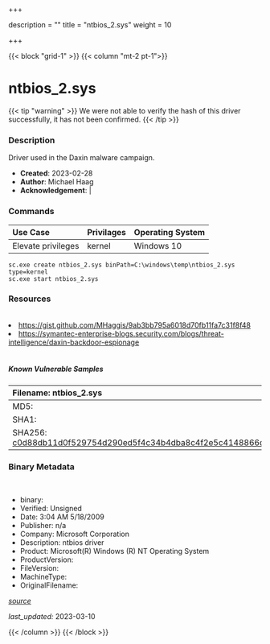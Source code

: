 +++

description = ""
title = "ntbios_2.sys"
weight = 10

+++


{{< block "grid-1" >}}
{{< column "mt-2 pt-1">}}




# ntbios_2.sys 


{{< tip "warning" >}}
We were not able to verify the hash of this driver successfully, it has not been confirmed.
{{< /tip >}}




### Description


Driver used in the Daxin malware campaign.


- **Created**: 2023-02-28
- **Author**: Michael Haag
- **Acknowledgement**:  | [](https://twitter.com/)

### Commands

| Use Case | Privilages | Operating System | 
|:---- | ---- | ---- |
| Elevate privileges | kernel | Windows 10 |

```
sc.exe create ntbios_2.sys binPath=C:\windows\temp\ntbios_2.sys type=kernel
sc.exe start ntbios_2.sys
```

### Resources
<br>


<li><a href="https://gist.github.com/MHaggis/9ab3bb795a6018d70fb11fa7c31f8f48">https://gist.github.com/MHaggis/9ab3bb795a6018d70fb11fa7c31f8f48</a></li>

<li><a href="https://symantec-enterprise-blogs.security.com/blogs/threat-intelligence/daxin-backdoor-espionage">https://symantec-enterprise-blogs.security.com/blogs/threat-intelligence/daxin-backdoor-espionage</a></li>


<br>


##### Known Vulnerable Samples

| Filename: ntbios_2.sys |
|:---- |
|MD5: <a href="https://www.virustotal.com/gui/file/{&#39;Filename&#39;: &#39;ntbios_2.sys&#39;, &#39;MD5&#39;: &#39;&#39;, &#39;SHA1&#39;: &#39;&#39;, &#39;SHA256&#39;: &#39;c0d88db11d0f529754d290ed5f4c34b4dba8c4f2e5c4148866daabeab0d25f9c&#39;}"></a>|
|SHA1: <a href="https://www.virustotal.com/gui/file/{&#39;Filename&#39;: &#39;ntbios_2.sys&#39;, &#39;MD5&#39;: &#39;&#39;, &#39;SHA1&#39;: &#39;&#39;, &#39;SHA256&#39;: &#39;c0d88db11d0f529754d290ed5f4c34b4dba8c4f2e5c4148866daabeab0d25f9c&#39;}"></a>|
|SHA256: <a href="https://www.virustotal.com/gui/file/{&#39;Filename&#39;: &#39;ntbios_2.sys&#39;, &#39;MD5&#39;: &#39;&#39;, &#39;SHA1&#39;: &#39;&#39;, &#39;SHA256&#39;: &#39;c0d88db11d0f529754d290ed5f4c34b4dba8c4f2e5c4148866daabeab0d25f9c&#39;}">c0d88db11d0f529754d290ed5f4c34b4dba8c4f2e5c4148866daabeab0d25f9c</a>|




### Binary Metadata
<br>

- binary: 
- Verified: Unsigned
- Date: 3:04 AM 5/18/2009
- Publisher: n/a
- Company: Microsoft Corporation
- Description: ntbios driver
- Product:  Microsoft(R) Windows (R) NT Operating System
- ProductVersion: 
- FileVersion: 
- MachineType: 
- OriginalFilename: 

[*source*](https://github.com/magicsword-io/LOLDrivers/tree/main/yaml/ntbios_2.sys.yml)

*last_updated:* 2023-03-10


{{< /column >}}
{{< /block >}}

